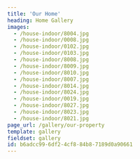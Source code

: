 ```yaml
---
title: 'Our Home'
heading: Home Gallery
images:
  - /house-indoor/8004.jpg
  - /house-indoor/0008.jpg
  - /house-indoor/0102.jpg
  - /house-indoor/0103.jpg
  - /house-indoor/8008.jpg
  - /house-indoor/8009.jpg
  - /house-indoor/8010.jpg
  - /house-indoor/8007.jpg
  - /house-indoor/8014.jpg
  - /house-indoor/8024.jpg
  - /house-indoor/0019.jpg
  - /house-indoor/8027.jpg
  - /house-indoor/8023.jpg
  - /house-indoor/8021.jpg
page_url: /gallery/our-property
template: gallery
fieldset: gallery
id: b6adcc99-6df2-4cf8-84b8-7189d0a90661
---
```

